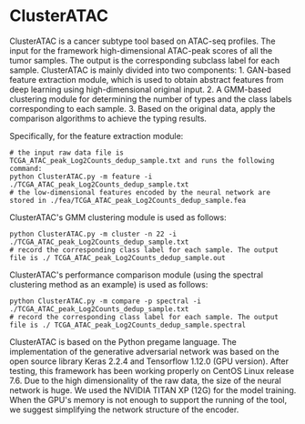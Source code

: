 # ClusterATAC
ClusterATAC is a cancer subtype tool based on ATAC-seq profiles. The input for the framework high-dimensional ATAC-peak scores of all the tumor samples. The output is the corresponding subclass label for each sample. ClusterATAC is mainly divided into two components: 1. GAN-based feature extraction module, which is used to obtain abstract features from deep learning using high-dimensional original input. 2. A GMM-based clustering module for determining the number of types and the class labels corresponding to each sample. 3. Based on the original data, apply the comparison algorithms to achieve the typing results.  

Specifically, for the feature extraction module:
 
```{r}
# the input raw data file is TCGA_ATAC_peak_Log2Counts_dedup_sample.txt and runs the following command: 
python ClusterATAC.py -m feature -i ./TCGA_ATAC_peak_Log2Counts_dedup_sample.txt  
# the low-dimensional features encoded by the neural network are stored in ./fea/TCGA_ATAC_peak_Log2Counts_dedup_sample.fea  
```
ClusterATAC's GMM clustering module is used as follows:  
```{r}
python ClusterATAC.py -m cluster -n 22 -i ./TCGA_ATAC_peak_Log2Counts_dedup_sample.txt  
# record the corresponding class label for each sample. The output file is ./ TCGA_ATAC_peak_Log2Counts_dedup_sample.out  
```
ClusterATAC's performance comparison module (using the spectral clustering method as an example) is used as follows: 
```{r} 
python ClusterATAC.py -m compare -p spectral -i ./TCGA_ATAC_peak_Log2Counts_dedup_sample.txt  
# record the corresponding class label for each sample. The output file is ./ TCGA_ATAC_peak_Log2Counts_dedup_sample.spectral
```  
ClusterATAC is based on the Python pregame language. The implementation of the generative adversarial network was based on the open source library Keras 2.2.4 and Tensorflow 1.12.0 (GPU version). After testing, this framework has been working properly on CentOS Linux release 7.6. Due to the high dimensionality of the raw data, the size of the neural network is huge. We used the NVIDIA TITAN XP (12G) for the model training. When the GPU's memory is not enough to support the running of the tool, we suggest simplifying the network structure of the encoder.

